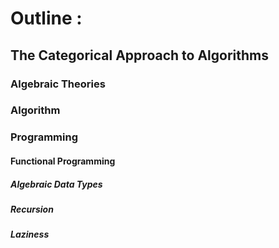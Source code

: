 # Outline :
## The Categorical Approach to Algorithms

### Algebraic Theories

### Algorithm

### Programming
#### Functional Programming
##### Algebraic Data Types
##### Recursion
##### Laziness

